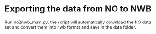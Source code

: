 # Exporting the data from NO to NWB

Run no2nwb_main.py, the script will automatically download the NO data set and convert them into nwb format and save in 
the data folder.
